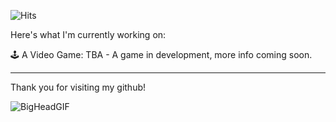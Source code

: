 ![Hits](https://hits.sh/NoahThatsWack/noahthatswack.svg)

Here's what I'm currently working on:

🕹️ A Video Game: TBA - A game in development, more info coming soon.

---

Thank you for visiting my github!

![BigHeadGIF](https://user-images.githubusercontent.com/48492587/214170665-e1c8aefd-7cc3-425e-9942-aa9017215d76.gif)
